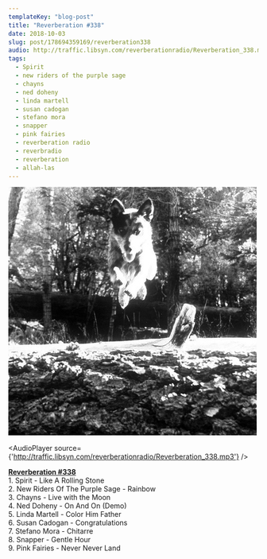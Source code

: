 ```yaml
---
templateKey: "blog-post"
title: "Reverberation #338"
date: 2018-10-03
slug: post/178694359169/reverberation338
audio: http://traffic.libsyn.com/reverberationradio/Reverberation_338.mp3
tags:
  - Spirit
  - new riders of the purple sage
  - chayns
  - ned doheny
  - linda martell
  - susan cadogan
  - stefano mora
  - snapper
  - pink fairies
  - reverberation radio
  - reverbradio
  - reverberation
  - allah-las
---
```


![Reverberation #338](../images/493f11c3bcb7f7cca130488a7f0fc825744f861da55c9f558215bbd3fb5d3aab.jpg)

<AudioPlayer source={'http://traffic.libsyn.com/reverberationradio/Reverberation_338.mp3'} />

<p><b><a href="http://traffic.libsyn.com/reverberationradio/Reverberation_338.mp3">Reverberation #338</a></b><br />1. Spirit - Like A Rolling Stone<br />2. New Riders Of The Purple Sage - Rainbow<br />3. Chayns - Live with the Moon<br />4. Ned Doheny - On And On (Demo)<br />5. Linda Martell - Color Him Father<br />6. Susan Cadogan - Congratulations<br />7. Stefano Mora - Chitarre<br />8. Snapper - Gentle Hour<br />9. Pink Fairies - Never Never Land</p>
